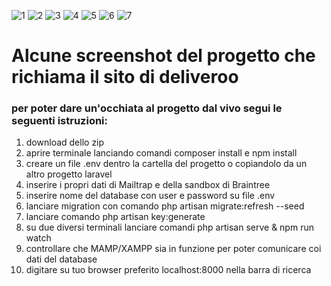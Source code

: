 

![1](https://user-images.githubusercontent.com/67912738/111509350-edb10e00-874c-11eb-8afc-af0182340c3b.png)
![2](https://user-images.githubusercontent.com/67912738/111509353-eee23b00-874c-11eb-8c25-f75f183b5991.png)
![3](https://user-images.githubusercontent.com/67912738/111509354-ef7ad180-874c-11eb-8dc1-2bc2f88c62d2.png)
![4](https://user-images.githubusercontent.com/67912738/111509355-f0136800-874c-11eb-8155-d53dcc7896b9.png)
![5](https://user-images.githubusercontent.com/67912738/111509357-f0136800-874c-11eb-828e-fc08dd84e9a1.png)
![6](https://user-images.githubusercontent.com/67912738/111509358-f0abfe80-874c-11eb-8bf2-abf4e91e3d28.png)
![7](https://user-images.githubusercontent.com/67912738/111509359-f1449500-874c-11eb-9b91-c774f37cadc1.png)

<h1>Alcune screenshot del progetto che richiama il sito di deliveroo</h1>
<h3>per poter dare un'occhiata al progetto dal vivo segui le seguenti istruzioni:</h3>
<ol>
    <li>download dello zip</li>
    <li>aprire terminale lanciando comandi composer install e npm install</li>
    <li>creare un file .env dentro la cartella del progetto o copiandolo da un altro progetto laravel</li>
    <li>inserire i propri dati di Mailtrap e della sandbox di Braintree</li>
    <li>inserire nome  del database con user e password su file .env</li>
    <li>lanciare migration con comando php artisan migrate:refresh --seed</li>
    <li>lanciare comando php artisan key:generate</li>
    <li>su due diversi terminali lanciare comandi php artisan serve & npm run watch</li>
    <li>controllare che MAMP/XAMPP sia in funzione per poter comunicare coi dati del database</li>
    <li>digitare su tuo browser preferito localhost:8000 nella barra di ricerca</li>
